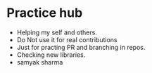 # Practice hub

- Helping my self and others.
- Do Not use it for real contributions
- Just for practing PR and branching in repos.
- Checking new libraries.
- samyak sharma